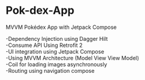 # Pok-dex-App
MVVM Pokédex App with Jetpack Compose


-Dependency Injection using Dagger Hilt <br/>
-Consume API Using Retrofit 2 <br/>
-UI integration using Jetpack Compose <br/>
-Using MVVM Architecture (Model View View Model) <br/>
-Coil for loading images asynchronously <br/>
-Routing using navigation compose <br/>
